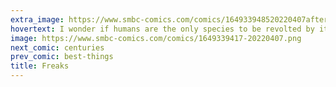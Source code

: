 ```yaml
---
extra_image: https://www.smbc-comics.com/comics/164933948520220407after.png
hovertext: I wonder if humans are the only species to be revolted by itself.
image: https://www.smbc-comics.com/comics/1649339417-20220407.png
next_comic: centuries
prev_comic: best-things
title: Freaks
---
```


